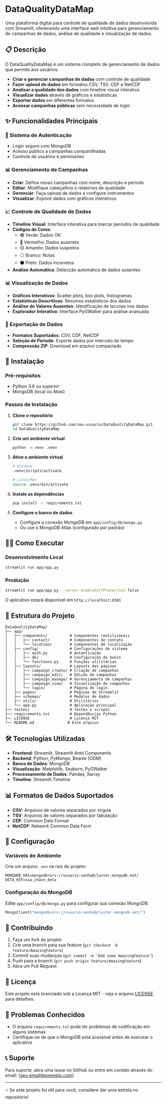 # DataQualityDataMap

Uma plataforma digital para controle de qualidade de dados desenvolvida com Streamlit, oferecendo uma interface web intuitiva para gerenciamento de campanhas de dados, análise de qualidade e visualização de dados.

## 📋 Descrição

O DataQualityDataMap é um sistema completo de gerenciamento de dados que permite aos usuários:

- **Criar e gerenciar campanhas de dados** com controle de qualidade
- **Fazer upload de dados** em formatos CSV, TSV, CDF e NetCDF
- **Analisar a qualidade dos dados** com timeline visual interativa
- **Visualizar dados** através de gráficos e estatísticas
- **Exportar dados** em diferentes formatos
- **Acessar campanhas públicas** sem necessidade de login

## ✨ Funcionalidades Principais

### 🔐 Sistema de Autenticação
- Login seguro com MongoDB
- Acesso público a campanhas compartilhadas
- Controle de usuários e permissões

### 📊 Gerenciamento de Campanhas
- **Criar**: Defina novas campanhas com nome, descrição e período
- **Editar**: Modifique cabeçalhos e relatórios de qualidade
- **Gerenciar**: Faça upload de dados e configure instrumentos
- **Visualizar**: Explore dados com gráficos interativos

### 📈 Controle de Qualidade de Dados
- **Timeline Visual**: Interface interativa para marcar períodos de qualidade
- **Códigos de Cores**: 
  - 🟢 Verde: Dados OK
  - 🔴 Vermelho: Dados ausentes
  - 🟡 Amarelo: Dados suspeitos
  - ⚪ Branco: Notas
  - ⚫ Preto: Dados incorretos
- **Análise Automática**: Detecção automática de dados ausentes

### 📊 Visualização de Dados
- **Gráficos Interativos**: Scatter plots, box plots, histogramas
- **Estatísticas Descritivas**: Resumos estatísticos dos dados
- **Análise de Valores Ausentes**: Identificação de lacunas nos dados
- **Explorador Interativo**: Interface PyGWalker para análise avançada

### 💾 Exportação de Dados
- **Formatos Suportados**: CSV, CDF, NetCDF
- **Seleção de Período**: Exporte dados por intervalo de tempo
- **Compressão ZIP**: Download em arquivo compactado

## 🚀 Instalação

### Pré-requisitos
- Python 3.8 ou superior
- MongoDB (local ou Atlas)

### Passos de Instalação

1. **Clone o repositório**
   ```bash
   git clone https://github.com/seu-usuario/DataQualityDataMap.git
   cd DataQualityDataMap
   ```

2. **Crie um ambiente virtual**
   ```bash
   python -m venv .venv
   ```

3. **Ative o ambiente virtual**
   ```bash
   # Windows
   .venv\Scripts\activate
   
   # Linux/Mac
   source .venv/bin/activate
   ```

4. **Instale as dependências**
   ```bash
   pip install -r requirements.txt
   ```

5. **Configure o banco de dados**
   - Configure a conexão MongoDB em `app/config/db/mongo.py`
   - Ou use o MongoDB Atlas (configurado por padrão)

## 🏃‍♂️ Como Executar

### Desenvolvimento Local
```bash
streamlit run app/app.py
```

### Produção
```bash
streamlit run app/app.py --server.enableXsrfProtection false
```

O aplicativo estará disponível em `http://localhost:8501`

## 📁 Estrutura do Projeto

```
DataQualityDataMap/
├── app/
│   ├── components/          # Componentes reutilizáveis
│   │   ├── contact/         # Componentes de contato
│   │   └── location/        # Componentes de localização
│   ├── config/              # Configurações do sistema
│   │   ├── auth.py          # Autenticação
│   │   ├── db/              # Configuração do banco
│   │   └── functions.py     # Funções utilitárias
│   ├── layouts/             # Layouts das páginas
│   │   ├── campaign_create/ # Criação de campanhas
│   │   ├── campaign_edit/   # Edição de campanhas
│   │   ├── campaign_manage/ # Gerenciamento de campanhas
│   │   ├── campaign_view/   # Visualização de campanhas
│   │   └── login/           # Página de login
│   ├── pages/               # Páginas do Streamlit
│   ├── schemas/             # Modelos de dados
│   ├── utils/               # Utilitários
│   └── app.py               # Aplicação principal
├── testes/                  # Testes e scripts
├── requirements.txt         # Dependências Python
├── LICENSE                  # Licença MIT
└── README.md               # Este arquivo
```

## 🛠️ Tecnologias Utilizadas

- **Frontend**: Streamlit, Streamlit Antd Components
- **Backend**: Python, PyMongo, Beanie (ODM)
- **Banco de Dados**: MongoDB
- **Visualização**: Matplotlib, Seaborn, PyGWalker
- **Processamento de Dados**: Pandas, Xarray
- **Timeline**: Streamlit Timeline

## 📊 Formatos de Dados Suportados

- **CSV**: Arquivos de valores separados por vírgula
- **TSV**: Arquivos de valores separados por tabulação
- **CDF**: Common Data Format
- **NetCDF**: Network Common Data Form

## 🔧 Configuração

### Variáveis de Ambiente
Crie um arquivo `.env` na raiz do projeto:

```env
MONGODB_URI=mongodb+srv://usuario:senha@cluster.mongodb.net/
DETA_KEY=sua_chave_deta
```

### Configuração do MongoDB
Edite `app/config/db/mongo.py` para configurar sua conexão MongoDB:

```python
MongoClient("mongodb+srv://usuario:senha@cluster.mongodb.net/")
```

## 🤝 Contribuindo

1. Faça um fork do projeto
2. Crie uma branch para sua feature (`git checkout -b feature/AmazingFeature`)
3. Commit suas mudanças (`git commit -m 'Add some AmazingFeature'`)
4. Push para a branch (`git push origin feature/AmazingFeature`)
5. Abra um Pull Request

## 📝 Licença

Este projeto está licenciado sob a Licença MIT - veja o arquivo [LICENSE](LICENSE) para detalhes.

## 🐛 Problemas Conhecidos

- O arquivo `requirements.txt` pode ter problemas de codificação em alguns sistemas
- Certifique-se de que o MongoDB está acessível antes de executar o aplicativo

## 📞 Suporte

Para suporte, abra uma issue no GitHub ou entre em contato através do email: [seu-email@exemplo.com]

---

⭐ Se este projeto foi útil para você, considere dar uma estrela no repositório!

